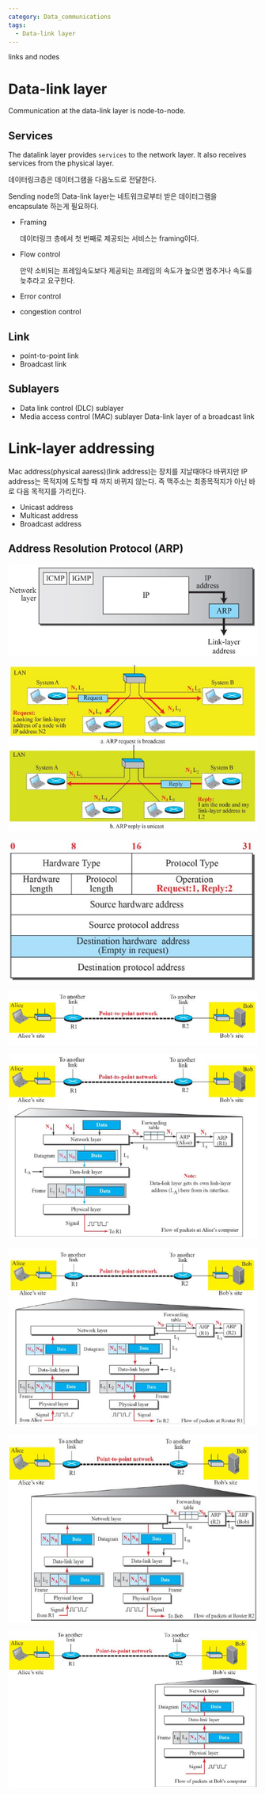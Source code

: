 ```yaml
---
category: Data_communications
tags:
  - Data-link layer
---
```


links and nodes

# Data-link layer

Communication at the data-link layer is node-to-node.

## Services

The datalink layer provides `services` to the network layer. It also receives services from the physical layer.

데이터링크층은 데이터그램을 다음노드로 전달한다.

Sending node의 Data-link layer는 네트워크로부터 받은 데이터그램을 encapsulate 하는게 필요하다.


- Framing
  
  데이터링크 층에서 첫 번째로 제공되는 서비스는 framing이다.

- Flow control

  만약 소비되는 프레임속도보다 제공되는 프레임의 속도가 높으면 멈추거나 속도를 늦추라고 요구한다.

- Error control
- congestion control

## Link

- point-to-point link
- Broadcast link

## Sublayers

- Data link control (DLC) sublayer
- Media access control (MAC) sublayer
  Data-link layer of a broadcast link

# Link-layer addressing

Mac address(physical aaress)(link address)는 장치를 지날때마다 바뀌지만 IP address는 목적지에 도착할 때 까지 바뀌지 않는다. 즉 맥주소는 최종목적지가 아닌 바로 다음 목적지를 가리킨다.

- Unicast address
- Multicast address
- Broadcast address

## Address Resolution Protocol (ARP)

![Alt text](/assets/img/ARP.jpg)

![Alt text](/assets/img/ARP2.jpg)

![Alt text](/assets/img/ARP3.jpg)

![Alt text](/assets/img/ARP_example.jpg)

![Alt text](/assets/img/ARP_example1.jpg)

![Alt text](/assets/img/ARP_example2.jpg)

![Alt text](/assets/img/ARP_example3.jpg)

![Alt text](/assets/img/ARP_example4.jpg)